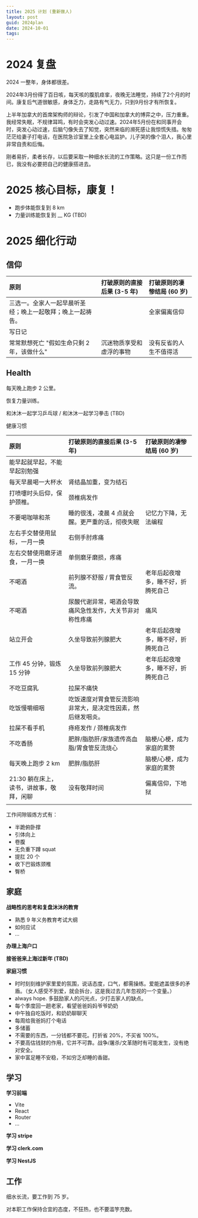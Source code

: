 ```yaml
---
title: 2025 计划 (重新做人)
layout: post
guid: 2024plan
date: 2024-10-01
tags:
---
```



# 2024 复盘

2024 一整年，身体都很差。

2024年3月份得了百日咳，每天咳的腹肌痉挛，夜晚无法睡觉，持续了2个月的时间。康复后气道很敏感，身体乏力，走路有气无力，只到9月份才有所恢复。

上半年加拿大的首席架构师的辩论，引发了中国和加拿大的博弈之中，压力重重。我经常失眠，不规律耳鸣，有时会突发心动过速。2024年5月份在和同事开会时，突发心动过速，后脑勺像失去了知觉，突然来临的濒死感让我惊慌失措。匆匆茫茫给妻子打电话，在医院急诊室里上全套心电监护。儿子哭的像个泪人，我心里非常自责和后悔。

刚者易折，柔者长存，以后要采取一种细水长流的工作策略。这只是一份工作而已，我没有必要把自己的健康搭进去。

# 2025  核心目标，康复！

- 跑步体能恢复到 8 km
- 力量训练能恢复到  __ KG (TBD)


# 2025 细化行动


## 信仰

| 原则                                                       | 打破原则的直接后果 (3-5 年) | 打破原则的凄惨结局 (60 岁) |
| :--------------------------------------------------------- | :-------------------------- | :------------------------- |
| 三选一。全家人一起早晨听圣经；晚上一起敬拜；晚上一起祷告。 |                             | 全家偏离信仰               |
| 写日记                                                     |                             |                            |
| 常常默想死亡 "假如生命只剩 2 年，该做什么"                 | 沉迷物质享受和虚浮的事物    | 没有反省的人生不值得活     |

## Health

每天晚上跑步 2 公里。

恢复力量训练。

和沐沐一起学习乒乓球 / 和沐沐一起学习拳击 (TBD)

健康习惯

| 原则                      | 打破原则的直接后果 (3-5 年)              | 打破原则的凄惨结局 (60 岁)  |
| :---------------------- | :----------------------------- | :---------------- |
| 能早起就早起，不能早起别勉强          |                                |                   |
| 每天早晨喝一大杯水               | 肾结晶加重，变为结石                     |                   |
| 打喷嚏时头后仰，保护颈椎。           | 颈椎病发作                          |                   |
| 不要喝咖啡和茶                 | 睡的很浅，凌晨 4 点就会醒。更严重的话，彻夜失眠      | 记忆力下降，无法编程        |
| 左右手交替使用鼠标，一月一换          | 右侧手肘疼痛                         |                   |
| 左右交替使用磨牙进食，一月一换         | 单侧磨牙磨损，疼痛                      |                   |
| 不喝酒                     | 前列腺不舒服 / 胃食管反流。<br>            | 老年后起夜增多，睡不好，折腾死自己 |
| 不喝酒                     | 尿酸代谢异常，喝酒会导致痛风急性发作，大关节非对称性疼痛   | 痛风                |
| 站立开会                    | 久坐导致前列腺肥大                      | 老年后起夜增多，睡不好，折腾死自己 |
| 工作 45 分钟，锻炼 15 分钟       | 久坐导致前列腺肥大                      | 老年后起夜增多，睡不好，折腾死自己 |
| 不吃豆腐乳                   | 拉屎不痛快                          |                   |
| 吃饭慢嚼细咽                  | 吃饭速度对胃食管反流影响非常大，是决定性因素，然后继发咽炎。 |                   |
| 拉屎不看手机                  | 痔疮发作 / 颈椎病发作                   |                   |
| 不吃香肠                    | 肥胖/脂肪肝/家族遗传高血脂/胃食管反流烧心         | 脑梗/心梗，成为家庭的累赘     |
| 每天晚上跑步 2 km             | 肥胖/脂肪肝                         | 脑梗/心梗，成为家庭的累赘     |
| 21:30 躺在床上，读书，讲故事，敬拜，闲聊 | 没有敬拜时间                         | 偏离信仰，下地狱          |
|                         |                                |                   |

工作间隙锻炼方式有：

- 半跪俯卧撑
- 引体向上
- 卷腹
- 无负重下蹲 squat
- 提肛 20 个
- 收下巴锻炼颈椎
- 臀桥

## 家庭

**战略性的思考和复盘沐沐的教育**

- 熟悉 9 年义务教育考试大纲
- 如何应试
- ...

**办理上海户口**

**接爸爸来上海过新年 (TBD)**

**家庭习惯**

- 时时刻刻维护家里爱的氛围，说话态度，口气，都需操练。爱能遮盖很多的矛盾。（女人感受不到爱，就会拆台，这是我过去几年忽视的一个变量。）
- always hope. 多鼓励家人的闪光点，少打击家人的缺点。
- 每个季度回一趟老家，看望爸爸妈妈爷爷奶奶
- 中午独自吃饭时，和奶奶聊聊天
- 每周给我爸妈打个电话
- 多储蓄
- 不需要的东西，一分钱都不要花。打折省 20%，不买省 100%。
- 不要高估钱财的作用，它并不可靠。战争/屠杀/文革随时有可能发生，没有绝对安全。
- 家中富足睡不安稳，不如穷乏却睡的香甜。

## 学习

**学习前端**

- Vite
- React
- Router
- ...

**学习 stripe**

**学习 clerk.com**

**学习 NestJS**

## 工作

细水长流，要工作到 75 岁。

对本职工作保持合宜的态度，不狂热，也不要滥竽充数。
